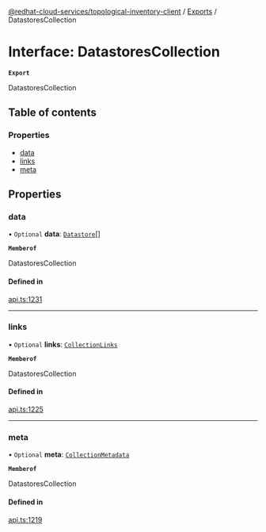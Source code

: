 [@redhat-cloud-services/topological-inventory-client](../README.md) / [Exports](../modules.md) / DatastoresCollection

# Interface: DatastoresCollection

**`Export`**

DatastoresCollection

## Table of contents

### Properties

- [data](DatastoresCollection.md#data)
- [links](DatastoresCollection.md#links)
- [meta](DatastoresCollection.md#meta)

## Properties

### data

• `Optional` **data**: [`Datastore`](Datastore.md)[]

**`Memberof`**

DatastoresCollection

#### Defined in

[api.ts:1231](https://github.com/RedHatInsights/javascript-clients/blob/main/packages/topological-inventory/api.ts#L1231)

___

### links

• `Optional` **links**: [`CollectionLinks`](CollectionLinks.md)

**`Memberof`**

DatastoresCollection

#### Defined in

[api.ts:1225](https://github.com/RedHatInsights/javascript-clients/blob/main/packages/topological-inventory/api.ts#L1225)

___

### meta

• `Optional` **meta**: [`CollectionMetadata`](CollectionMetadata.md)

**`Memberof`**

DatastoresCollection

#### Defined in

[api.ts:1219](https://github.com/RedHatInsights/javascript-clients/blob/main/packages/topological-inventory/api.ts#L1219)
